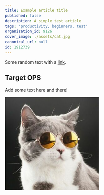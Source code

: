 ```yaml
---
title: Example article title
published: false
description: A simple test article
tags: 'productivity, beginners, test'
organization_id: 9126
cover_image: ./assets/cat.jpg
canonical_url: null
id: 1912739
---
```


Some random text with a [link](https://code.visualstudio.com).

## Target OPS

Add some text here and there!

![and some pictures too](./assets/cat.jpg)
